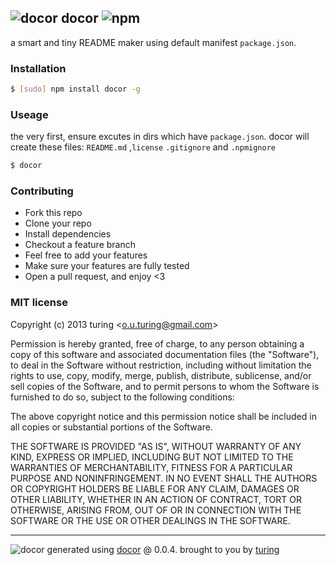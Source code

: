 ## ![docor](https://cdn1.iconfinder.com/data/icons/windows8_icons_iconpharm/26/doctor.png) docor ![npm](https://badge.fury.io/js/docor.png)

a smart and tiny README maker using default manifest `package.json`.

### Installation
```bash
$ [sudo] npm install docor -g
```

### Useage

the very first, ensure excutes in dirs which have `package.json`.
docor will create these files: `README.md` ,`license` `.gitignore` and `.npmignore`

```bash
$ docor
```

### Contributing
- Fork this repo
- Clone your repo
- Install dependencies
- Checkout a feature branch
- Feel free to add your features
- Make sure your features are fully tested
- Open a pull request, and enjoy <3

### MIT license
Copyright (c) 2013 turing &lt;o.u.turing@gmail.com&gt;

Permission is hereby granted, free of charge, to any person obtaining a copy
of this software and associated documentation files (the "Software"), to deal
in the Software without restriction, including without limitation the rights
to use, copy, modify, merge, publish, distribute, sublicense, and/or sell
copies of the Software, and to permit persons to whom the Software is
furnished to do so, subject to the following conditions:

The above copyright notice and this permission notice shall be included in
all copies or substantial portions of the Software.

THE SOFTWARE IS PROVIDED "AS IS", WITHOUT WARRANTY OF ANY KIND, EXPRESS OR
IMPLIED, INCLUDING BUT NOT LIMITED TO THE WARRANTIES OF MERCHANTABILITY,
FITNESS FOR A PARTICULAR PURPOSE AND NONINFRINGEMENT. IN NO EVENT SHALL THE
AUTHORS OR COPYRIGHT HOLDERS BE LIABLE FOR ANY CLAIM, DAMAGES OR OTHER
LIABILITY, WHETHER IN AN ACTION OF CONTRACT, TORT OR OTHERWISE, ARISING FROM,
OUT OF OR IN CONNECTION WITH THE SOFTWARE OR THE USE OR OTHER DEALINGS IN
THE SOFTWARE.

---
![docor](https://cdn1.iconfinder.com/data/icons/windows8_icons_iconpharm/26/doctor.png)
generated using [docor](https://github.com/turingou/docor.git) @ 0.0.4. brought to you by [turing](https://npmjs.org/~turing)